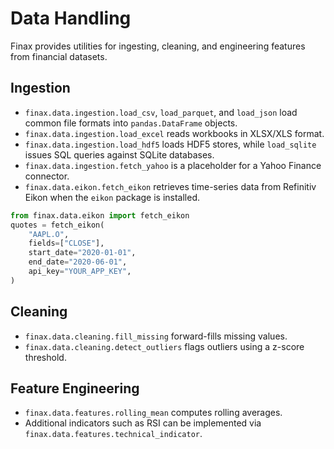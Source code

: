 # Data Handling

Finax provides utilities for ingesting, cleaning, and engineering features from financial datasets.

## Ingestion
- `finax.data.ingestion.load_csv`, `load_parquet`, and `load_json` load common file formats into `pandas.DataFrame` objects.
- `finax.data.ingestion.load_excel` reads workbooks in XLSX/XLS format.
- `finax.data.ingestion.load_hdf5` loads HDF5 stores, while `load_sqlite` issues SQL queries against SQLite databases.
- `finax.data.ingestion.fetch_yahoo` is a placeholder for a Yahoo Finance connector.
- `finax.data.eikon.fetch_eikon` retrieves time-series data from Refinitiv Eikon when the `eikon` package is installed.

```python
from finax.data.eikon import fetch_eikon
quotes = fetch_eikon(
    "AAPL.O",
    fields=["CLOSE"],
    start_date="2020-01-01",
    end_date="2020-06-01",
    api_key="YOUR_APP_KEY",
)
```

## Cleaning
- `finax.data.cleaning.fill_missing` forward-fills missing values.
- `finax.data.cleaning.detect_outliers` flags outliers using a z-score threshold.

## Feature Engineering
- `finax.data.features.rolling_mean` computes rolling averages.
- Additional indicators such as RSI can be implemented via `finax.data.features.technical_indicator`.
